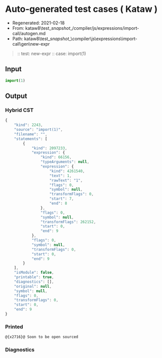 # Auto-generated test cases ( Kataw )
- Regenerated: 2021-02-18
- From: kataw8\test\__snapshot__/compiler/js/expressions/import-call/autogen.md
- Path: kataw8\test\__snapshot__\compiler\js\expressions\import-call\gen\new-expr
> :: test: new-expr
> :: case: import(1)
## Input

`````js
import(1)
`````

## Output

### Hybrid CST

```javascript
{
    "kind": 2243,
    "source": "import(1)",
    "filename": "",
    "statements": [
        {
            "kind": 2097233,
            "expression": {
                "kind": 66156,
                "typeArguments": null,
                "expression": {
                    "kind": 4261540,
                    "text": 1,
                    "rawText": "1",
                    "flags": 0,
                    "symbol": null,
                    "transformFlags": 0,
                    "start": 7,
                    "end": 8
                },
                "flags": 0,
                "symbol": null,
                "transformFlags": 262152,
                "start": 0,
                "end": 9
            },
            "flags": 0,
            "symbol": null,
            "transformFlags": 0,
            "start": 0,
            "end": 9
        }
    ],
    "isModule": false,
    "printable": true,
    "diagnostics": [],
    "original": null,
    "symbol": null,
    "flags": 0,
    "transformFlags": 0,
    "start": 0,
    "end": 9
}
```

### Printed

```javascript
@{x2716}@ Soon to be open sourced
```

### Diagnostics

```javascript

```

